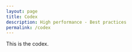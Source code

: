 ```yaml
---
layout: page
title: Codex
description: High performance - Best practices
permalink: /codex
---
```


This is the codex.
